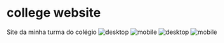 # college website
 Site da minha turma do colégio
![desktop](https://user-images.githubusercontent.com/68917493/107160991-68318580-6978-11eb-8980-0039cce5fc28.png)
![mobile](https://user-images.githubusercontent.com/68917493/107161006-77b0ce80-6978-11eb-87d4-2139703a12c7.png)
![desktop](https://user-images.githubusercontent.com/68917493/107161022-91521600-6978-11eb-9cd8-201af928e6bc.png)
![mobile](https://user-images.githubusercontent.com/68917493/107161015-85665400-6978-11eb-8d9a-210a8d5c98ce.png)
